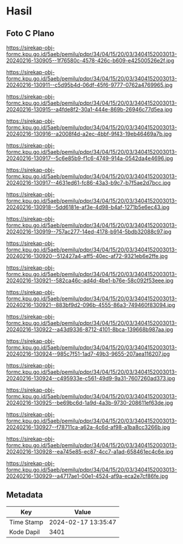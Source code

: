 # Hasil

## Foto C Plano

https://sirekap-obj-formc.kpu.go.id/5aeb/pemilu/pdpr/34/04/15/20/03/3404152003013-20240216-130905--1f76580c-4578-426c-b609-e42500526e2f.jpg

https://sirekap-obj-formc.kpu.go.id/5aeb/pemilu/pdpr/34/04/15/20/03/3404152003013-20240216-130911--c5d95b4d-06df-45f6-9777-0762a4769965.jpg

https://sirekap-obj-formc.kpu.go.id/5aeb/pemilu/pdpr/34/04/15/20/03/3404152003013-20240216-130915--a4fde8f2-30a1-444e-869b-26946c77d5ea.jpg

https://sirekap-obj-formc.kpu.go.id/5aeb/pemilu/pdpr/34/04/15/20/03/3404152003013-20240216-130916--a2008f4d-a2ec-4bbf-9f43-19eb46469a7b.jpg

https://sirekap-obj-formc.kpu.go.id/5aeb/pemilu/pdpr/34/04/15/20/03/3404152003013-20240216-130917--5c6e85b9-f1c6-4749-914a-0542da4e4696.jpg

https://sirekap-obj-formc.kpu.go.id/5aeb/pemilu/pdpr/34/04/15/20/03/3404152003013-20240216-130917--4631ed61-fc86-43a3-b9c7-b7f5ae2d7bcc.jpg

https://sirekap-obj-formc.kpu.go.id/5aeb/pemilu/pdpr/34/04/15/20/03/3404152003013-20240216-130918--5dd6181e-af3e-4d98-b4af-1271b5e6ec43.jpg

https://sirekap-obj-formc.kpu.go.id/5aeb/pemilu/pdpr/34/04/15/20/03/3404152003013-20240216-130919--757ac277-14ed-4178-b914-5bdb32088c97.jpg

https://sirekap-obj-formc.kpu.go.id/5aeb/pemilu/pdpr/34/04/15/20/03/3404152003013-20240216-130920--512427a4-aff5-40ec-af72-9321eb6e2ffe.jpg

https://sirekap-obj-formc.kpu.go.id/5aeb/pemilu/pdpr/34/04/15/20/03/3404152003013-20240216-130921--582ca46c-ad4d-4be1-b76e-58c092f53eee.jpg

https://sirekap-obj-formc.kpu.go.id/5aeb/pemilu/pdpr/34/04/15/20/03/3404152003013-20240216-130921--883bf9d2-096b-4555-86a3-749460f83094.jpg

https://sirekap-obj-formc.kpu.go.id/5aeb/pemilu/pdpr/34/04/15/20/03/3404152003013-20240216-130922--a43d9336-8712-4101-8bca-139668b987aa.jpg

https://sirekap-obj-formc.kpu.go.id/5aeb/pemilu/pdpr/34/04/15/20/03/3404152003013-20240216-130924--985c7f51-1ad7-49b3-9655-207aea116207.jpg

https://sirekap-obj-formc.kpu.go.id/5aeb/pemilu/pdpr/34/04/15/20/03/3404152003013-20240216-130924--c495933e-c561-49d9-9a31-7607260ad373.jpg

https://sirekap-obj-formc.kpu.go.id/5aeb/pemilu/pdpr/34/04/15/20/03/3404152003013-20240216-130925--be69bc6d-1a9d-4a3b-9730-208611ef63de.jpg

https://sirekap-obj-formc.kpu.go.id/5aeb/pemilu/pdpr/34/04/15/20/03/3404152003013-20240216-130927--f78711ca-a62a-4c6d-af98-a1ba8cc3266b.jpg

https://sirekap-obj-formc.kpu.go.id/5aeb/pemilu/pdpr/34/04/15/20/03/3404152003013-20240216-130928--ea745e85-ec87-4cc7-a1ad-658461ec4c6e.jpg

https://sirekap-obj-formc.kpu.go.id/5aeb/pemilu/pdpr/34/04/15/20/03/3404152003013-20240216-130929--a4717ae1-00e1-4524-af9a-eca2e7cf86fe.jpg


## Metadata

| Key        | Value               |
| ---------- | ------------------- |
| Time Stamp | 2024-02-17 13:35:47 |
| Kode Dapil | 3401                |



